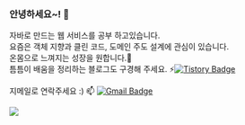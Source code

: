 ### 안녕하세요~! 👋

자바로 만드는 웹 서비스를 공부 하고있습니다.
<BR/>
요즘은 객체 지향과 클린 코드, 도메인 주도 설계에 관심이 있습니다.
<BR/>
온몸으로 느껴지는 성장을 원합니다.🌱
<BR/>
틈틈이 배움을 정리하는 블로그도 구경해 주세요.
⚡[![Tistory Badge](https://img.shields.io/badge/-Tistory-orange?style=flat-square&link=http://maengdev.tistory.com/)](http://ktae23.tistory.com/)

지메일로 연락주세요 :)
 📫  [![Gmail Badge](https://img.shields.io/badge/Gmail-EA4335?style=flat&logo=Gmail&logoColor=white)](mailto:pktpkt8917@gmail.com)

<img src="https://github-readme-stats.vercel.app/api?username=ktae23&theme=tokyonight&show_icons=true&hide=stars,issues" />



<!--
**ktae23/ktae23** is a ✨ _special_ ✨ repository because its `README.md` (this file) appears on your GitHub profile.

Here are some ideas to get you started:

- 🔭 I’m currently working on ...
- 🌱 I’m currently learning ...
- 👯 I’m looking to collaborate on ...
- 🤔 I’m looking for help with ...
- 💬 Ask me about ...
- 📫 How to reach me: ...
- 😄 Pronouns: ...
- ⚡ Fun fact: ...
-->
